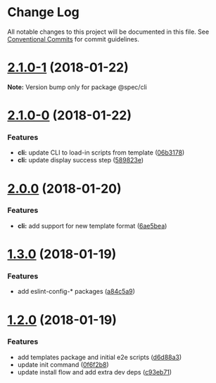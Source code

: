 # Change Log

All notable changes to this project will be documented in this file.
See [Conventional Commits](https://conventionalcommits.org) for commit guidelines.

<a name="2.1.0-1"></a>
# [2.1.0-1](https://github.com/joshblack/spec/tree/master/packages/spec-cli/compare/v2.1.0-0...v2.1.0-1) (2018-01-22)




**Note:** Version bump only for package @spec/cli

<a name="2.1.0-0"></a>
# [2.1.0-0](https://github.com/joshblack/spec/tree/master/packages/spec-cli/compare/v2.0.0...v2.1.0-0) (2018-01-22)


### Features

* **cli:** update CLI to load-in scripts from template ([06b3178](https://github.com/joshblack/spec/tree/master/packages/spec-cli/commit/06b3178))
* **cli:** update display success step ([589823e](https://github.com/joshblack/spec/tree/master/packages/spec-cli/commit/589823e))




<a name="2.0.0"></a>
# [2.0.0](https://github.com/joshblack/spec/tree/master/packages/spec-cli/compare/v1.3.1...v2.0.0) (2018-01-20)


### Features

* **cli:** add support for new template format ([6ae5bea](https://github.com/joshblack/spec/tree/master/packages/spec-cli/commit/6ae5bea))




<a name="1.3.0"></a>
# [1.3.0](https://github.com/joshblack/spec/tree/master/packages/spec-cli/compare/v1.2.0...v1.3.0) (2018-01-19)


### Features

* add eslint-config-* packages ([a84c5a9](https://github.com/joshblack/spec/tree/master/packages/spec-cli/commit/a84c5a9))




<a name="1.2.0"></a>
# [1.2.0](https://github.com/joshblack/spec/tree/master/packages/spec-cli/compare/v1.1.6...v1.2.0) (2018-01-19)


### Features

* add templates package and initial e2e scripts ([d6d88a3](https://github.com/joshblack/spec/tree/master/packages/spec-cli/commit/d6d88a3))
* update init command ([0f6f2b8](https://github.com/joshblack/spec/tree/master/packages/spec-cli/commit/0f6f2b8))
* update install flow and add extra dev deps ([c93eb71](https://github.com/joshblack/spec/tree/master/packages/spec-cli/commit/c93eb71))

